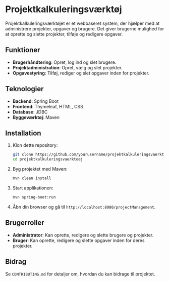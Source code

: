 # Projektkalkuleringsværktøj

Projektkalkuleringsværktøjet er et webbaseret system, der hjælper med at administrere projekter, opgaver og brugere. Det giver brugerne mulighed for at oprette og slette projekter, tilføje og redigere opgaver.

## Funktioner

- **Brugerhåndtering**: Opret, log ind og slet brugere.
- **Projektadministration**: Opret, vælg og slet projekter.
- **Opgavestyring**: Tilføj, rediger og slet opgaver inden for projekter.

## Teknologier

- **Backend**: Spring Boot
- **Frontend**: Thymeleaf, HTML, CSS
- **Database**: JDBC
- **Byggeværktøj**: Maven

## Installation

1. Klon dette repository:
    ```sh
    git clone https://github.com/yourusername/projektkalkuleringsvaerktoej.git
    cd projektkalkuleringsvaerktoej
    ```

2. Byg projektet med Maven:
    ```sh
    mvn clean install
    ```

3. Start applikationen:
    ```sh
    mvn spring-boot:run
    ```

4. Åbn din browser og gå til `http://localhost:8080/projectManagement`.

## Brugerroller

- **Administrator**: Kan oprette, redigere og slette brugere og projekter.
- **Bruger**: Kan oprette, redigere og slette opgaver inden for deres projekter.

## Bidrag

Se `CONTRIBUTING.md` for detaljer om, hvordan du kan bidrage til projektet.
